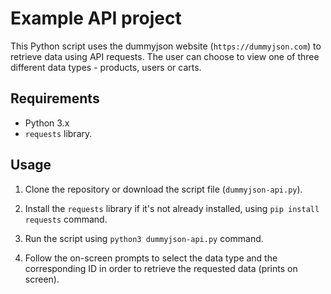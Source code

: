 # Example API project

This Python script uses the dummyjson website (`https://dummyjson.com`) to retrieve data using API requests.
The user can choose to view one of three different data types - products, users or carts.

## Requirements

- Python 3.x
- `requests` library.

## Usage

1. Clone the repository or download the script file (`dummyjson-api.py`).

2. Install the `requests` library if it's not already installed, using `pip install requests` command.

3. Run the script using `python3 dummyjson-api.py` command.

4. Follow the on-screen prompts to select the data type and the corresponding ID in order to retrieve the requested data (prints on screen).
